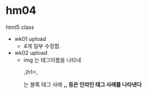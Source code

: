 # hm04
html5 class
- wk01 upload
  - 4개 일부 수정함.
- wk02 upload
  - img 는 태그이름을 나타내  <p>,{h1>,<div> 는 블록 태그 사례 <strong>,<a>,<img> 등은 인라인 태그 사례를 나타낸다
